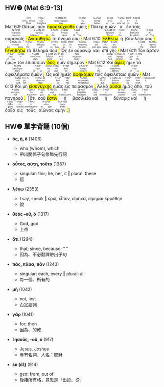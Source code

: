 ## HW❷ (Mat 6:9-13)

Mat 6:9 <RUBY><ruby><ruby>Οὕτως<rt>Thus</rt></ruby><rt>οὕτω, οὕτως</rt></ruby><rt>ADV</rt></RUBY> <RUBY><ruby><ruby>οὖν<rt>therefore</rt></ruby><rt>οὖν</rt></ruby><rt>CONJ</rt></RUBY> <RUBY><ruby><ruby><mark class='verb'>προσεύχεσθε</mark><rt>pray</rt></ruby><rt>προσεύχομαι</rt></ruby><rt>V-PMM-2P</rt></RUBY> <RUBY><ruby><ruby>ὑμεῖς <mark class='punctuation'>·</mark><rt>you</rt></ruby><rt>σύ</rt></ruby><rt>P-2NP</rt></RUBY> <RUBY><ruby><ruby>Πάτερ<rt>Father</rt></ruby><rt>πατήρ</rt></ruby><rt>N-VSM</rt></RUBY> <RUBY><ruby><ruby>ἡμῶν<rt>of us</rt></ruby><rt>ἐγώ</rt></ruby><rt>P-1GP</rt></RUBY> <RUBY><ruby><ruby>ὁ<rt>who [is]</rt></ruby><rt>ὁ</rt></ruby><rt>T-VSM</rt></RUBY> <RUBY><ruby><ruby>ἐν<rt>in</rt></ruby><rt>ἐν</rt></ruby><rt>PREP</rt></RUBY> <RUBY><ruby><ruby>τοῖς<rt>the</rt></ruby><rt>ὁ</rt></ruby><rt>T-DPM</rt></RUBY> <RUBY><ruby><ruby>οὐρανοῖς <mark class='punctuation'>·</mark><rt>heavens</rt></ruby><rt>οὐρανός</rt></ruby><rt>N-DPM</rt></RUBY> <RUBY><ruby><ruby><mark class='verb'>Ἁγιασθήτω</mark><rt>hallowed be</rt></ruby><rt>ἁγιάζω</rt></ruby><rt>V-APM-3S</rt></RUBY> <RUBY><ruby><ruby>τὸ<rt>the</rt></ruby><rt>ὁ</rt></ruby><rt>T-NSN</rt></RUBY> <RUBY><ruby><ruby>ὄνομά<rt>name</rt></ruby><rt>ὄνομα</rt></ruby><rt>N-NSN</rt></RUBY> <RUBY><ruby><ruby>σου <mark class='punctuation'>·</mark><rt>of You</rt></ruby><rt>σύ</rt></ruby><rt>P-2GS</rt></RUBY> Mat 6:10 <RUBY><ruby><ruby><mark class='verb'>Ἐλθέτω</mark><rt>Come</rt></ruby><rt>ἔρχομαι</rt></ruby><rt>V-AAM-3S</rt></RUBY> <RUBY><ruby><ruby>ἡ<rt>the</rt></ruby><rt>ὁ</rt></ruby><rt>T-NSF</rt></RUBY> <RUBY><ruby><ruby>βασιλεία<rt>kingdom</rt></ruby><rt>βασιλεία</rt></ruby><rt>N-NSF</rt></RUBY> <RUBY><ruby><ruby>σου <mark class='punctuation'>·</mark><rt>of You</rt></ruby><rt>σύ</rt></ruby><rt>P-2GS</rt></RUBY> <RUBY><ruby><ruby><mark class='verb'>Γενηθήτω</mark><rt>be done</rt></ruby><rt>γίνομαι</rt></ruby><rt>V-AMM-3S</rt></RUBY> <RUBY><ruby><ruby>τὸ<rt>the</rt></ruby><rt>ὁ</rt></ruby><rt>T-NSN</rt></RUBY> <RUBY><ruby><ruby>θέλημά<rt>will</rt></ruby><rt>θέλημα</rt></ruby><rt>N-NSN</rt></RUBY> <RUBY><ruby><ruby>σου <mark class='punctuation'>,</mark><rt>of You</rt></ruby><rt>σύ</rt></ruby><rt>P-2GS</rt></RUBY> <RUBY><ruby><ruby>Ὡς<rt>as</rt></ruby><rt>ὡς</rt></ruby><rt>CONJ</rt></RUBY> <RUBY><ruby><ruby>ἐν<rt>in</rt></ruby><rt>ἐν</rt></ruby><rt>PREP</rt></RUBY> <RUBY><ruby><ruby>οὐρανῷ<rt>heaven</rt></ruby><rt>οὐρανός</rt></ruby><rt>N-DSM</rt></RUBY> <RUBY><ruby><ruby>καὶ<rt>[so] also</rt></ruby><rt>καί</rt></ruby><rt>CONJ</rt></RUBY> <RUBY><ruby><ruby>ἐπὶ<rt>upon</rt></ruby><rt>ἐπί</rt></ruby><rt>PREP</rt></RUBY> <RUBY><ruby><ruby>γῆς <mark class='punctuation'>·</mark><rt>earth</rt></ruby><rt>γῆ</rt></ruby><rt>N-GSF</rt></RUBY> Mat 6:11 <RUBY><ruby><ruby>Τὸν<rt>The</rt></ruby><rt>ὁ</rt></ruby><rt>T-ASM</rt></RUBY> <RUBY><ruby><ruby>ἄρτον<rt>bread</rt></ruby><rt>ἄρτος</rt></ruby><rt>N-ASM</rt></RUBY> <RUBY><ruby><ruby>ἡμῶν<rt>of us</rt></ruby><rt>ἐγώ</rt></ruby><rt>P-1GP</rt></RUBY> <RUBY><ruby><ruby>τὸν<rt>-</rt></ruby><rt>ὁ</rt></ruby><rt>T-ASM</rt></RUBY> <RUBY><ruby><ruby>ἐπιούσιον<rt>daily</rt></ruby><rt>ἐπιούσιος</rt></ruby><rt>A-ASM</rt></RUBY> <RUBY><ruby><ruby><mark class='verb'>δὸς</mark><rt>grant</rt></ruby><rt>δίδωμι</rt></ruby><rt>V-AAM-2S</rt></RUBY> <RUBY><ruby><ruby>ἡμῖν<rt>us</rt></ruby><rt>ἐγώ</rt></ruby><rt>P-1DP</rt></RUBY> <RUBY><ruby><ruby>σήμερον <mark class='punctuation'>·</mark><rt>today</rt></ruby><rt>σήμερον</rt></ruby><rt>ADV</rt></RUBY> Mat 6:12 <RUBY><ruby><ruby>Καὶ<rt>And</rt></ruby><rt>καί</rt></ruby><rt>CONJ</rt></RUBY> <RUBY><ruby><ruby><mark class='verb'>ἄφες</mark><rt>forgive</rt></ruby><rt>ἀφίημι</rt></ruby><rt>V-AAM-2S</rt></RUBY> <RUBY><ruby><ruby>ἡμῖν<rt>us</rt></ruby><rt>ἐγώ</rt></ruby><rt>P-1DP</rt></RUBY> <RUBY><ruby><ruby>τὰ<rt>the</rt></ruby><rt>ὁ</rt></ruby><rt>T-APN</rt></RUBY> <RUBY><ruby><ruby>ὀφειλήματα<rt>debts</rt></ruby><rt>ὀφείλημα</rt></ruby><rt>N-APN</rt></RUBY> <RUBY><ruby><ruby>ἡμῶν <mark class='punctuation'>,</mark><rt>of us</rt></ruby><rt>ἐγώ</rt></ruby><rt>P-1GP</rt></RUBY> <RUBY><ruby><ruby>Ὡς<rt>as</rt></ruby><rt>ὡς</rt></ruby><rt>CONJ</rt></RUBY> <RUBY><ruby><ruby>καὶ<rt>also</rt></ruby><rt>καί</rt></ruby><rt>CONJ</rt></RUBY> <RUBY><ruby><ruby>ἡμεῖς<rt>we</rt></ruby><rt>ἐγώ</rt></ruby><rt>P-1NP</rt></RUBY> <RUBY><ruby><ruby><mark class='verb'>ἀφήκαμεν</mark><rt>forgive</rt></ruby><rt>ἀφίημι</rt></ruby><rt>V-AAI-1P</rt></RUBY> <RUBY><ruby><ruby>τοῖς<rt>the</rt></ruby><rt>ὁ</rt></ruby><rt>T-DPM</rt></RUBY> <RUBY><ruby><ruby>ὀφειλέταις<rt>debtors</rt></ruby><rt>ὀφειλέτης</rt></ruby><rt>N-DPM</rt></RUBY> <RUBY><ruby><ruby>ἡμῶν <mark class='punctuation'>·</mark><rt>of us</rt></ruby><rt>ἐγώ</rt></ruby><rt>P-1GP</rt></RUBY> Mat 6:13 <RUBY><ruby><ruby>Καὶ<rt>And</rt></ruby><rt>καί</rt></ruby><rt>CONJ</rt></RUBY> <RUBY><ruby><ruby>μὴ<rt>not</rt></ruby><rt>μή</rt></ruby><rt>PRT-N</rt></RUBY> <RUBY><ruby><ruby><mark class='verb'>εἰσενέγκῃς</mark><rt>lead</rt></ruby><rt>εἰσφέρω</rt></ruby><rt>V-AAS-2S</rt></RUBY> <RUBY><ruby><ruby>ἡμᾶς<rt>us</rt></ruby><rt>ἐγώ</rt></ruby><rt>P-1AP</rt></RUBY> <RUBY><ruby><ruby>εἰς<rt>into</rt></ruby><rt>εἰς</rt></ruby><rt>PREP</rt></RUBY> <RUBY><ruby><ruby>πειρασμόν <mark class='punctuation'>,</mark><rt>temptation</rt></ruby><rt>πειρασμός</rt></ruby><rt>N-ASM</rt></RUBY> <RUBY><ruby><ruby>Ἀλλὰ<rt>but</rt></ruby><rt>ἀλλά</rt></ruby><rt>CONJ</rt></RUBY> <RUBY><ruby><ruby><mark class='verb'>ῥῦσαι</mark><rt>deliver</rt></ruby><rt>ῥύομαι</rt></ruby><rt>V-AMM-2S</rt></RUBY> <RUBY><ruby><ruby>ἡμᾶς<rt>us</rt></ruby><rt>ἐγώ</rt></ruby><rt>P-1AP</rt></RUBY> <RUBY><ruby><ruby>ἀπὸ<rt>from</rt></ruby><rt>ἀπό</rt></ruby><rt>PREP</rt></RUBY> <RUBY><ruby><ruby>τοῦ<rt>-</rt></ruby><rt>ὁ</rt></ruby><rt>T-GSM⁞GSN</rt></RUBY> <RUBY><ruby><ruby>πονηροῦ <mark class='punctuation'>.</mark><rt>evil</rt></ruby><rt>πονηρός</rt></ruby><rt>A-GSN</rt></RUBY> <RUBY><ruby><ruby>⟦ὅτι<rt>that/since</rt></ruby><rt>ὅτι</rt></ruby><rt>CONJ</rt></RUBY> <RUBY><ruby><ruby>σοῦ<rt>you</rt></ruby><rt>σύ</rt></ruby><rt>P-2GS</rt></RUBY> <RUBY><ruby><ruby><mark class='verb'>ἐστιν</mark><rt>to be</rt></ruby><rt>εἰμί</rt></ruby><rt>V-PAI-3S</rt></RUBY> <RUBY><ruby><ruby>ἡ<rt>the/this/who</rt></ruby><rt>ὁ</rt></ruby><rt>T-NSF</rt></RUBY> <RUBY><ruby><ruby>βασιλεία<rt>kingdom</rt></ruby><rt>βασιλεία</rt></ruby><rt>N-NSF</rt></RUBY> <RUBY><ruby><ruby>καὶ<rt>and</rt></ruby><rt>καί</rt></ruby><rt>CONJ</rt></RUBY> <RUBY><ruby><ruby>ἡ<rt>the/this/who</rt></ruby><rt>ὁ</rt></ruby><rt>T-NSF</rt></RUBY> <RUBY><ruby><ruby>δύναμις<rt>power</rt></ruby><rt>δύναμις</rt></ruby><rt>N-NSF</rt></RUBY> <RUBY><ruby><ruby>καὶ<rt>and</rt></ruby><rt>καί</rt></ruby><rt>CONJ</rt></RUBY> <RUBY><ruby><ruby>ἡ<rt>the/this/who</rt></ruby><rt>ὁ</rt></ruby><rt>T-NSF</rt></RUBY> <RUBY><ruby><ruby>δόξα<rt>glory</rt></ruby><rt>δόξα</rt></ruby><rt>N-NSF</rt></RUBY> <RUBY><ruby><ruby>εἰς<rt>toward</rt></ruby><rt>εἰς</rt></ruby><rt>PREP</rt></RUBY> <RUBY><ruby><ruby>τοῦς<rt>the/this/who</rt></ruby><rt>ὁ</rt></ruby><rt>T-APM</rt></RUBY> <RUBY><ruby><ruby>αἰῶνας<rt>an age</rt></ruby><rt>αἰών</rt></ruby><rt>N-APM</rt></RUBY> <RUBY><ruby><ruby>ἀμήν <mark class='punctuation'>.</mark>⟧<rt>amen</rt></ruby><rt>ἀμήν</rt></ruby><rt>INJ-HEB</rt></RUBY> 


<div style='page-break-after: always;'></div>

## HW❷ 單字背誦 (10個)
- **ὅς, ἥ, ὅ** (1406)
	- who (whom), which
	- 帶出關係子句修飾先行詞

- **οὗτος, αὕτη, τοῦτο** (1387)
	- singular: this; he, her, it ‖ plural: these
	- 這

- **λέγω** (2353)
	- I say, speak ‖ ἐρῶ, εἶπον, εἴρηκα, εἴρημαι ἐρρέθην
	- 說

- **θεός –οῦ, ὁ** (1317)
	- God, god
	- 上帝

- **ὅτι** (1294)
	- that; since, because; “ ”
	- 因為、不必翻譯帶出子句

- **πᾶς, πᾶσα, πᾶν** (1243)
	- singular: each, every ‖ plural: all
	- 每一個、所有的

- **μή** (1042)
	- not, lest
	- 否定副詞

- **γάρ** (1041)
	- for; then
	- 因為、的確

- **Ἰησοῦς, –οῦ, ὁ** (917)
	- Jesus, Joshua
	- 專有名詞，人名：耶穌

- **ἐκ (ἐξ)** (914)
	- gen: from, out of
	- 後接所有格，意思是「出於、從」